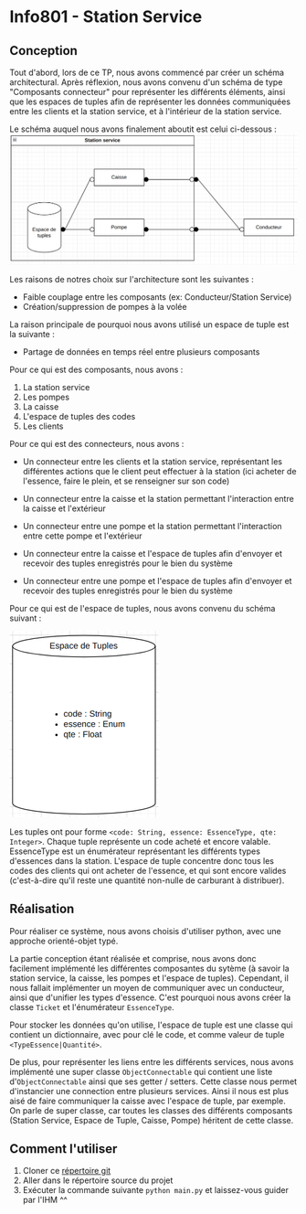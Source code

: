 # Info801 - Station Service

## Conception
Tout d'abord, lors de ce TP, nous avons commencé par créer un schéma architectural. Après réflexion, nous avons convenu d'un schéma de type "Composants connecteur" pour représenter les différents éléments, ainsi que les espaces de tuples afin de représenter les données communiquées entre les clients et la station service, et à l'intérieur de la station service.

Le schéma auquel nous avons finalement aboutit est celui ci-dessous :
![Schéma Station Service](./assets/SchemaSS.png)

Les raisons de notres choix sur l'architecture sont les suivantes : 
- Faible couplage entre les composants (ex: Conducteur/Station Service)
- Création/suppression de pompes à la volée

La raison principale de pourquoi nous avons utilisé un espace de tuple est la suivante :
- Partage de données en temps réel entre plusieurs composants

Pour ce qui est des composants, nous avons :
<ol>
    <li>La station service</li>
    <li>Les pompes</li>
    <li>La caisse</li>
    <li>L'espace de tuples des codes</li>
    <li>Les clients</li>
</ol>

Pour ce qui est des connecteurs, nous avons :

- Un connecteur entre les clients et la station service, représentant les différentes actions que le client peut effectuer à la station (ici acheter de l'essence, faire le plein, et se renseigner sur son code)

- Un connecteur entre la caisse et la station permettant l'interaction entre la caisse et l'extérieur

- Un connecteur entre une pompe et la station permettant l'interaction entre cette pompe et l'extérieur

- Un connecteur entre la caisse et l'espace de tuples afin d'envoyer et recevoir des tuples enregistrés pour le bien du système

- Un connecteur entre une pompe et l'espace de tuples afin d'envoyer et recevoir des tuples enregistrés pour le bien du système

Pour ce qui est de l'espace de tuples, nous avons convenu du schéma suivant :

![Schema Téléphone Maison](./assets/SchemaET.png) 

Les tuples ont pour forme `<code: String, essence: EssenceType, qte: Integer>`.
Chaque tuple représente un code acheté et encore valable.
EssenceType est un énumérateur représentant les différents types d'essences dans la station.
L'espace de tuple concentre donc tous les codes des clients qui ont acheter de l'essence, et qui sont encore valides (c'est-à-dire qu'il reste une quantité non-nulle de carburant à distribuer).

## Réalisation
Pour réaliser ce système, nous avons choisis d'utiliser python, avec une approche orienté-objet typé.

La partie conception étant réalisée et comprise, nous avons donc facilement implémenté les différentes composantes du sytème (à savoir la station service, la caisse, les pompes et l'espace de tuples).
Cependant, il nous fallait implémenter un moyen de communiquer avec un conducteur, ainsi que d'unifier les types d'essence.
C'est pourquoi nous avons créer la classe `Ticket` et l'énumérateur `EssenceType`.

Pour stocker les données qu'on utilise, l'espace de tuple est une classe qui contient un dictionnaire, avec pour clé le code, et comme valeur de tuple `<TypeEssence|Quantité>`. 

De plus, pour représenter les liens entre les différents services, nous avons implémenté une super classe `ObjectConnectable` qui contient une liste d'`ObjectConnectable` ainsi que ses getter / setters. Cette classe nous permet d'instancier une connection entre plusieurs services. Ainsi il nous est plus aisé de faire communiquer la caisse avec l'espace de tuple, par exemple.
On parle de super classe, car toutes les classes des différents composants (Station Service, Espace de Tuple, Caisse, Pompe) héritent de cette classe.

## Comment l'utiliser
<ol>
    <li>Cloner ce <a href="https://github.com/romain22222/INFO801-TP-SS">répertoire git</a></li>
    <li>Aller dans le répertoire source du projet</li>
    <li>Exécuter la commande suivante <code>python main.py</code> et laissez-vous guider par l'IHM ^^</li>
</ol>